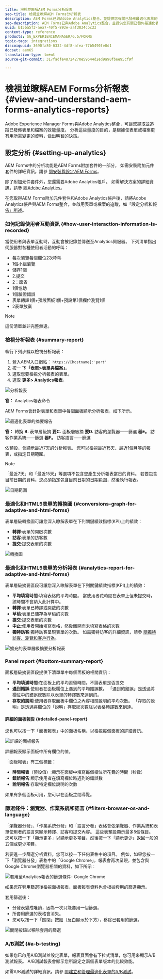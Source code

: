 ```yaml
---
title: 檢視並瞭解AEM Forms分析報表
seo-title: 檢視並瞭解AEM Forms分析報表
description: AEM Forms已與Adobe Analytics整合，並提供您有關已發佈最適化表單的摘要和詳細分析。
seo-description: AEM Forms已與Adobe Analytics整合，並提供您有關已發佈最適化表單的摘要和詳細分析。
uuid: b15ba5f3-aea7-40f5-893e-aaf3834cbc33
content-type: reference
products: SG_EXPERIENCEMANAGER/6.5/FORMS
topic-tags: integrations
discoiquuid: 3690fa80-6332-4df8-afea-77b5490fe0d1
docset: aem65
translation-type: tm+mt
source-git-commit: 317fadfe48724270e59644d2ed9a90fbee95cf9f

---
```



# 檢視並瞭解AEM Forms分析報表 {#view-and-understand-aem-forms-analytics-reports}

Adobe Experience Manager Forms與Adobe Analytics整合，可讓您擷取並追蹤已發佈表單和檔案的效能量度。 分析這些量度的目的，是根據使表單或檔案更有用所需變更的資料，做出明智的決策。

## 設定分析 {#setting-up-analytics}

AEM Forms中的分析功能是AEM Forms附加套件的一部分。 如需安裝附加元件套件的詳細資訊，請參 [閱安裝與設定AEM Forms](../../forms/using/installing-configuring-aem-forms-osgi.md)。

除了附加元件套件外，您還需要Adobe Analytics帳戶。 如需解決方案的詳細資訊，請參 [閱Adobe Analytics](https://www.adobe.com/solutions/digital-analytics.html)。

在您取得AEM Forms附加元件套件和Adobe Analytics帳戶後，請將Adobe Analytics帳戶與AEM Forms整合，並啟用表單或檔案的追蹤，如「設定分析和報 [告」所述](../../forms/using/configure-analytics-forms-documents.md)。

### 如何記錄使用者互動資訊 {#how-user-interaction-information-is-recorded}

當使用者與表單互動時，互動會被記錄並傳送至Analytics伺服器。 下列清單指出伺服器對各種使用者活動的呼叫：

* 每次瀏覽每個欄位2次呼叫
* 1個小組瀏覽
* 儲存1個
* 2.提交
* 2：節省
* 1個協助
* 1個驗證錯誤
* 表單轉譯1個+預設面板1個+預設第1個欄位瀏覽1個
* 2表單放棄

>[!NOTE]
>
>這份清單並非完整無遺。

### 檢視分析報表 {#summary-report}

執行下列步驟以檢視分析報表：

1. 登入AEM入口網站： `https://[hostname]:'port'`
1. 按一 **下「表單>表單與檔案」**。
1. 選取您要檢視分析報表的表單。
1. 選取 **更多> Analytics報表**。

![分析報表](assets/analyticsreport.png)

**答：** Analytics報表命令

AEM Forms會針對表單和表單中每個面板顯示分析報表，如下所示。

![最適化表單的摘要報告](assets/analyticsdashboard_callout.png)

**答：** 轉換 **B.** 表單層級摘 **要C.** 面板層級摘 **要D.** 訪客的瀏覽器——篩選 **器E。** 訪客作業系統——篩選 **器F。** 訪客語言——篩選

依預設，會顯示最近7天的分析報表。 您可以檢視最近15天、最近1個月等的報表，或指定日期範圍。

>[!NOTE]
>
>「最近7天」和「最近15天」等選項不包含您產生分析報表當日的資料。 若要包含目前日期的資料，您必須指定包含目前日期的日期範圍，然後執行報表。

![日期範圍](assets/date-range.png)

### 最適化和HTML5表單的轉換圖 {#conversions-graph-for-adaptive-and-html-forms}

表單層級轉換圖可讓您深入瞭解表單在下列關鍵績效指標(KPI)上的績效：

* **轉譯**:表單的開啟次數
* **訪客**:表單的訪客數
* **提交**:提交表單的次數

![轉換圖](assets/conversion-graph.png)

### 最適化和HTML5表單的分析報表 {#analytics-report-for-adaptive-and-html-forms}

表單層級摘要區段可讓您深入瞭解表單在下列關鍵績效指標(KPI)上的績效：

* **平均填寫時間**:填寫表格的平均時間。 當使用者花時間在表單上但未提交時，該時間不會納入此計算中。
* **轉譯**:表單已轉譯或開啟的次數
* **草稿**:表單已儲存為草稿的次數
* **提交**:提交表單的次數
* **中止**:使用者開始填寫表格，然後離開而未填寫表格的次數
* **獨特訪客**:獨特訪客呈現表單的次數。 如需獨特訪客的詳細資訊，請參 [閱獨特訪客、瀏覽和客戶行為](https://helpx.adobe.com/analytics/kb/unique-visitors-visitor-behavior.html)。

![擴充的表單層級摘要分析報表](assets/analytics-report.png)

### Panel report {#bottom-summary-report}

面板層級摘要區段提供下清單單中每個面板的相關資訊：

* **平均填滿時間**:在面板上的平均逗留時間，不論表單是否提交
* **遇到錯誤**:使用者在面板欄位上遇到的平均錯誤數。 「遇到的錯誤」是透過將欄位中的錯誤總數除以表單的轉譯數來達到的。
* **存取的說明**:使用者存取面板中欄位之內容相關說明的平均次數。 「存取的說明」是透過將欄位的「說明」存取總次數除以表格轉譯數來到達。

#### 詳細的面板報告 {#detailed-panel-report}

您也可以按一下「面板報表」中的面板名稱，以檢視每個面板的詳細資訊。

![詳細的面板報告](assets/panel-report-detailed.png)

詳細報表顯示面板中所有欄位的值。

「面板報表」有三個標籤：

* **時間報表**（預設值）:顯示在面板中填寫每個欄位所花費的時間（秒數）
* **錯誤報告**:顯示使用者在填寫欄位時遇到的錯誤數
* **說明報告**:存取特定欄位說明的次數

如果有多個面板可用，您可以在面板之間導覽。

### 篩選條件：瀏覽器、作業系統和語言 {#filters-browser-os-and-language}

「瀏覽器分發」、「作業系統分發」和「語言分發」表格會依瀏覽器、作業系統和表單使用者的語言來顯示轉譯、訪客和提交內容。 這些表預設顯示最多5個條目。 您可以按一下「顯示更多」以顯示更多項目，然後按一下「顯示更少」返回一般的五個或更少項目。

若要進一步篩選分析資料，您可以按一下任何表格中的項目。 例如，如果您按一下「瀏覽器分發」表格中的「Google Chrome」，報表會再次呈現，並包含與Google Chrome瀏覽器相關的資料，如下所示：

![套用至Analytics報表的篩選條件- Google Chrome ](assets/filter-1.png)

如果您在套用篩選後檢視面板報表，面板報表資料也會根據套用的篩選顯示。

套用篩選後：

* 分發表變成唯讀，因為一次只能套用一個篩選。
* 所套用篩選的表格會消失。
* 您可以按一下「關閉」按鈕（反白顯示於下方），移除已套用的篩選。

![關閉按鈕以移除套用的篩選](assets/close-filter.png)

### A/B測試 {#a-b-testing}

如果您已啟用A/B測試並設定表單，報表頁面會有下拉式清單，您可用來顯示A/B測試報表。 A/B測試報表會顯示您所設定之兩個表單版本的比較效能。

如需A/B測試的詳細資訊，請參 [閱建立和管理最適化表單的A/B測試](../../forms/using/ab-testing-adaptive-forms.md)。
